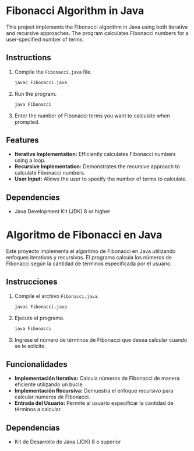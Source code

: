 # Fibonacci Algorithm in Java

This project implements the Fibonacci algorithm in Java using both iterative and recursive approaches. The program calculates Fibonacci numbers for a user-specified number of terms.

## Instructions

1. Compile the `Fibonacci.java` file.
   ```bash
   javac Fibonacci.java
   ```

2. Run the program.
   ```bash
   java Fibonacci
   ```

3. Enter the number of Fibonacci terms you want to calculate when prompted.

## Features

- **Iterative Implementation:** Efficiently calculates Fibonacci numbers using a loop.
- **Recursive Implementation:** Demonstrates the recursive approach to calculate Fibonacci numbers.
- **User Input:** Allows the user to specify the number of terms to calculate.

## Dependencies

- Java Development Kit (JDK) 8 or higher

# Algoritmo de Fibonacci en Java

Este proyecto implementa el algoritmo de Fibonacci en Java utilizando enfoques iterativos y recursivos. El programa calcula los números de Fibonacci según la cantidad de términos especificada por el usuario.

## Instrucciones

1. Compile el archivo `Fibonacci.java`.
   ```bash
   javac Fibonacci.java
   ```

2. Ejecute el programa.
   ```bash
   java Fibonacci
   ```

3. Ingrese el número de términos de Fibonacci que desea calcular cuando se le solicite.

## Funcionalidades

- **Implementación Iterativa:** Calcula números de Fibonacci de manera eficiente utilizando un bucle.
- **Implementación Recursiva:** Demuestra el enfoque recursivo para calcular números de Fibonacci.
- **Entrada del Usuario:** Permite al usuario especificar la cantidad de términos a calcular.

## Dependencias

- Kit de Desarrollo de Java (JDK) 8 o superior
